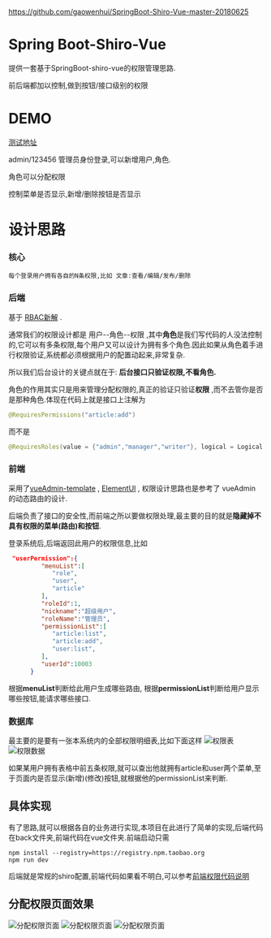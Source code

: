 
https://github.com/gaowenhui/SpringBoot-Shiro-Vue-master-20180625

# Spring Boot-Shiro-Vue
提供一套基于SpringBoot-shiro-vue的权限管理思路.

前后端都加以控制,做到按钮/接口级别的权限

# DEMO
[测试地址](http://35.201.253.122)

admin/123456 管理员身份登录,可以新增用户,角色.

角色可以分配权限

控制菜单是否显示,新增/删除按钮是否显示

# 设计思路

### 核心

 	每个登录用户拥有各自的N条权限,比如 文章:查看/编辑/发布/删除

### 后端

基于 [RBAC新解](http://globeeip.iteye.com/blog/1236167) . 

通常我们的权限设计都是 用户--角色--权限 ,其中**角色**是我们写代码的人没法控制的,它可以有多条权限,每个用户又可以设计为拥有多个角色.因此如果从角色着手进行权限验证,系统都必须根据用户的配置动起来,非常复杂.

所以我们后台设计的关键点就在于: **后台接口只验证权限,不看角色.**

角色的作用其实只是用来管理分配权限的,真正的验证只验证**权限** ,而不去管你是否是那种角色.体现在代码上就是接口上注解为

```java
@RequiresPermissions("article:add")
```

而不是

```java
@RequiresRoles(value = {"admin","manager","writer"}, logical = Logical.OR) 
```

### 前端

采用了[vueAdmin-template](https://github.com/PanJiaChen/vueAdmin-template) , [ElementUI](https://github.com/ElemeFE/element) , 权限设计思路也是参考了 vueAdmin 的动态路由的设计.

后端负责了接口的安全性,而前端之所以要做权限处理,最主要的目的就是**隐藏掉不具有权限的菜单(路由)和按钮**.

登录系统后,后端返回此用户的权限信息,比如 
```json
 "userPermission":{  
         "menuList":[  
            "role",
            "user",
            "article"
         ],
         "roleId":1,
         "nickname":"超级用户",
         "roleName":"管理员",
         "permissionList":[  
            "article:list",
            "article:add",
            "user:list",
         ],
         "userId":10003
      }
```
根据**menuList**判断给此用户生成哪些路由, 根据**permissionList**判断给用户显示哪些按钮,能请求哪些接口.

### 数据库
最主要的是要有一张本系统内的全部权限明细表,比如下面这样
![权限表](http://ots7yt7am.bkt.clouddn.com/blog/permissionDatabase.png)
![权限数据](http://ots7yt7am.bkt.clouddn.com/blog/permissionData.png)

如果某用户拥有表格中前五条权限,就可以查出他就拥有article和user两个菜单,至于页面内是否显示(新增)(修改)按钮,就根据他的permissionList来判断.

## 具体实现
有了思路,就可以根据各自的业务进行实现,本项目在此进行了简单的实现,后端代码在back文件夹,前端代码在vue文件夹.前端启动只需
```
npm install --registry=https://registry.npm.taobao.org
npm run dev
```

后端就是常规的shiro配置,前端代码如果看不明白,可以参考[前端权限代码说明](./explain-frontend.md) 

## 分配权限页面效果
![分配权限页面](https://github.com/gaowenhui/SpringBoot-Shiro-Vue-master-20180625/blob/master/pic/BF78F42E-BD02-4951-ACE7-36CC1B537904.png)
![分配权限页面](https://github.com/gaowenhui/SpringBoot-Shiro-Vue-master-20180625/blob/master/pic/5F77D1C9-CC8D-4d5e-AF38-DBC7693C4970.png)
![分配权限页面](http://ots7yt7am.bkt.clouddn.com/blog/role_permission.png)
